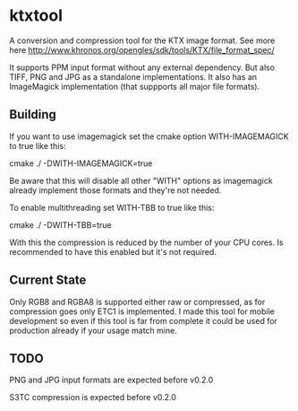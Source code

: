 ktxtool
========

A conversion and compression tool for the KTX image format. See more here http://www.khronos.org/opengles/sdk/tools/KTX/file_format_spec/

It supports PPM input format without any external dependency. But also TIFF, PNG and JPG as a standalone implementations. It also has an ImageMagick implementation (that suppports all major file formats).

Building
-------------
If you want to use imagemagick set the cmake option WITH-IMAGEMAGICK to true like this:

cmake ./ -DWITH-IMAGEMAGICK=true

Be aware that this will disable all other "WITH" options as imagemagick already implement those formats and they're not needed.

To enable multithreading set WITH-TBB to true like this:

cmake ./ -DWITH-TBB=true

With this the compression is reduced by the number of your CPU cores. Is recommended to have this enabled but it's not required.

Current State
-------------
Only RGB8 and RGBA8 is supported either raw or compressed, as for compression goes only ETC1 is implemented. I made this tool for mobile development so even if this tool is far from complete it could be used for production already if your usage match mine.

TODO
--------
PNG and JPG input formats are expected before v0.2.0

S3TC compression is expected before v0.2.0

